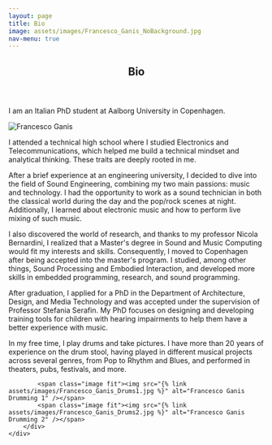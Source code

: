 ```yaml
---
layout: page
title: Bio
image: assets/images/Francesco_Ganis_NoBackground.jpg
nav-menu: true
---
```


<!-- Main -->
<div id="main" class="alt">

<section id="one">
	<div class="inner">
		<header class="major">
			<h1>Bio</h1>
		</header>

<section id="Bio">
	<div class="content">
		<div class="inner">
			<header class="major">
			</header>
			<p>I am an Italian PhD student at Aalborg University in Copenhagen.</p>
			<p><span class="image right" style="max-width: 400px;"><img src="{% link assets/images/Francesco_Ganis_NoBackground.jpg %}" alt="Francesco Ganis" /><br><em style="display: block; text-align: center; font-size: 0.9em;"></em></span></p>
			<p>I attended a technical high school where I studied Electronics and Telecommunications, which helped me build a technical mindset and analytical thinking. These traits are deeply rooted in me.</p>
			<p>After a brief experience at an engineering university, I decided to dive into the field of Sound Engineering, combining my two main passions: music and technology. I had the opportunity to work as a sound technician in both the classical world during the day and the pop/rock scenes at night. Additionally, I learned about electronic music and how to perform live mixing of such music.</p>
			<p>I also discovered the world of research, and thanks to my professor Nicola Bernardini, I realized that a Master's degree in Sound and Music Computing would fit my interests and skills. Consequently, I moved to Copenhagen after being accepted into the master's program. I studied, among other things, Sound Processing and Embodied Interaction, and developed more skills in embedded programming, research, and sound programming.</p>
			<p>After graduation, I applied for a PhD in the Department of Architecture, Design, and Media Technology and was accepted under the supervision of Professor Stefania Serafin. My PhD focuses on designing and developing training tools for children with hearing impairments to help them have a better experience with music.</p>
			<p>In my free time, I play drums and take pictures. I have more than 20 years of experience on the drum stool, having played in different musical projects across several genres, from Pop to Rhythm and Blues, and performed in theaters, pubs, festivals, and more.</p>

			<span class="image fit"><img src="{% link assets/images/Francesco_Ganis_Drums1.jpg %}" alt="Francesco Ganis Drumming 1" /></span>
			<span class="image fit"><img src="{% link assets/images/Francesco_Ganis_Drums2.jpg %}" alt="Francesco Ganis Drumming 2" /></span>
		</div>
	</div>
</section>

